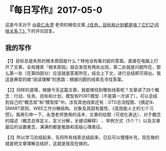 # 『每日写作』2017-05-0

这是今天对于 [@易仁永澄](http://weibo.com/u/1640237087) 老师的微信文章[《任务、目标和计划都是啥？它们之间啥关系？》](http://mp.weixin.qq.com/s/AkkLJvfYq8T8N-UWkBJY_w)下的评论回复。

## 我的写作

【1】目标总是失败的根本原因是什么？特地没有看刘娖的答案。直接在电脑上打开了文章，全局搜索『根本原因』就会发现有两处出现，第二处就是问题所在，那么第一处（在第四部分）应该就是答案所在，结合上下文，进行总结即可得出。我这是典型的做“阅读理解”的思路：根据问题的线索去寻找答案。

【2】同样的道理，根据今天这篇文章，我能够找到哪些线索呢？文章讲了四个概念：行动、任务、目标和计划，模型有PORT模型（不是第一次讲了），可以总结到自己的“概念库”和“模型库”中。涉及其他线索还有：GTD总流程图、《搞定Ⅰ》、SMART原则、WBS工作分解结构、对象及其固有属性、《高效能人士的七个习惯》。我再引申一下，永澄老师使用的话术、文章的绘图（可视化表达）、对于概念的描述（概念总体定义，定义分解，关键词解释） 、举例方式（5个？）以及文章最后的设置悬念，满满的都是套路和高级心理表征。

【3】所以学习总结起来，先将所有线索总结起来，日后可以慢慢补充，现在做的就是把文章理解总结好，这就是我现在做的。
